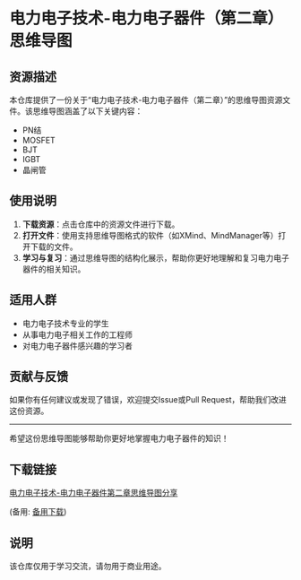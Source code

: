 # 电力电子技术-电力电子器件（第二章）思维导图

## 资源描述

本仓库提供了一份关于“电力电子技术-电力电子器件（第二章）”的思维导图资源文件。该思维导图涵盖了以下关键内容：

- PN结
- MOSFET
- BJT
- IGBT
- 晶闸管

## 使用说明

1. **下载资源**：点击仓库中的资源文件进行下载。
2. **打开文件**：使用支持思维导图格式的软件（如XMind、MindManager等）打开下载的文件。
3. **学习与复习**：通过思维导图的结构化展示，帮助你更好地理解和复习电力电子器件的相关知识。

## 适用人群

- 电力电子技术专业的学生
- 从事电力电子相关工作的工程师
- 对电力电子器件感兴趣的学习者

## 贡献与反馈

如果你有任何建议或发现了错误，欢迎提交Issue或Pull Request，帮助我们改进这份资源。

---

希望这份思维导图能够帮助你更好地掌握电力电子器件的知识！

## 下载链接
[电力电子技术-电力电子器件第二章思维导图分享](https://pan.quark.cn/s/fd3fc0ef1637) 

(备用: [备用下载](https://pan.baidu.com/s/1xQeqwV9je5MRhdEorNhxkQ?pwd=1234))

## 说明

该仓库仅用于学习交流，请勿用于商业用途。
